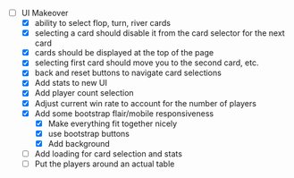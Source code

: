 - [ ] UI Makeover
  - [x] ability to select flop, turn, river cards
  - [x] selecting a card should disable it from the card selector for the next card
  - [x] cards should be displayed at the top of the page
  - [x] selecting first card should move you to the second card, etc.
  - [x] back and reset buttons to navigate card selections
  - [x] Add stats to new UI
  - [x] Add player count selection
  - [x] Adjust current win rate to account for the number of players
  - [x] Add some bootstrap flair/mobile responsiveness
    - [x] Make everything fit together nicely
    - [x] use bootstrap buttons
    - [x] Add background
  - [ ] Add loading for card selection and stats
  - [ ] Put the players around an actual table